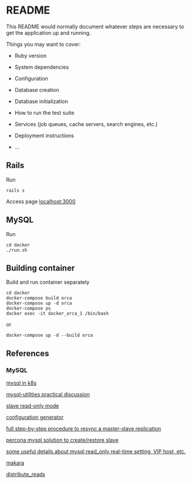 # README

This README would normally document whatever steps are necessary to get the
application up and running.

Things you may want to cover:

* Ruby version

* System dependencies

* Configuration

* Database creation

* Database initialization

* How to run the test suite

* Services (job queues, cache servers, search engines, etc.)

* Deployment instructions

* ...

## Rails

Run

```
rails s
```

Access page [localhost:3000](http://localhost:3000)

## MySQL

Run

```
cd docker
./run.sh
```

## Building container

Build and run container separately

```
cd docker
docker-compose build orca
docker-compose up -d orca
docker-compose ps
docker exec -it docker_orca_1 /bin/bash
```

or

```
docker-compose up -d --build orca
```

## References

### MySQL

[mysql in k8s](https://medium.com/@zzdjk6/step-by-step-setup-gtid-based-mysql-replica-and-automatic-failover-with-mysqlfailover-using-docker-489489d2922)

[mysql-utilities practical discussion](http://www.clusterdb.com/mysql/replication-and-auto-failover-made-easy-with-mysql-utilities)

[slave read-only mode](https://dba.stackexchange.com/questions/30128/should-a-mysql-replication-slave-be-set-to-read-only)

[configuration generator](https://tools.percona.com/wizard)

[full step-by-step procedure to resync a master-slave replication](https://stackoverflow.com/questions/2366018/how-to-re-sync-the-mysql-db-if-master-and-slave-have-different-database-incase-o)

[percona mysql solution to create/restore slave](https://www.percona.com/blog/2013/02/08/how-to-createrestore-a-slave-using-gtid-replication-in-mysql-5-6/)

[some useful details about mysql read_only real-time setting, VIP host, etc.](https://blog.isao.co.jp/mysqlfailover_dtest/)

[makara](https://github.com/taskrabbit/makara)

[distribute_reads](https://github.com/ankane/distribute_reads)
